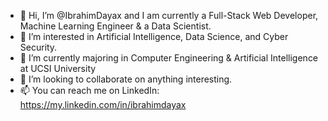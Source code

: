 - 👋 Hi, I’m @IbrahimDayax and I am currently a Full-Stack Web Developer, Machine Learning Engineer & a Data Scientist.
- 👀 I’m interested in Artificial Intelligence, Data Science, and Cyber Security.
- 🌱 I’m currently majoring in Computer Engineering & Artificial Intelligence at UCSI University
- 💞️ I’m looking to collaborate on anything interesting.
- 📫 You can reach me on LinkedIn: https://my.linkedin.com/in/ibrahimdayax

<!---
IbrahimDayax/IbrahimDayax is a ✨ special ✨ repository because its `README.md` (this file) appears on your GitHub profile.
You can click the Preview link to take a look at your changes.
--->
